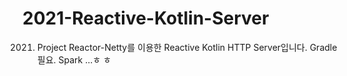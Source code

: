 # 2021-Reactive-Kotlin-Server
2021. Project Reactor-Netty를 이용한 Reactive Kotlin HTTP Server입니다.
Gradle 필요.
Spark
...ㅎ
ㅎ
